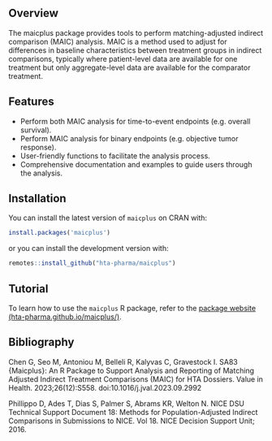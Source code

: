 
## Overview
The maicplus package provides tools to perform matching-adjusted indirect comparison (MAIC) analysis. MAIC is a method used to adjust for differences in baseline characteristics between treatment groups in indirect comparisons, typically where patient-level data are available for one treatment but only aggregate-level data are available for the comparator treatment.

## Features
* Perform both MAIC analysis for time-to-event endpoints (e.g. overall survival).
* Perform MAIC analysis for binary endpoints (e.g. objective tumor response).
* User-friendly functions to facilitate the analysis process.
* Comprehensive documentation and examples to guide users through the analysis.

## Installation

You can install the latest version of `maicplus` on CRAN with:

```r
install.packages('maicplus')
```

or you can install the development version with:

```r
remotes::install_github("hta-pharma/maicplus")
```

## Tutorial

To learn how to use the `maicplus` R package, refer to the [package website (hta-pharma.github.io/maicplus/)](hta-pharma.github.io/maicplus/).

## Bibliography

Chen G, Seo M, Antoniou M, Belleli R, Kalyvas C, Gravestock I. SA83 {Maicplus}: An R Package to Support Analysis and Reporting of Matching Adjusted Indirect Treatment Comparisons (MAIC) for HTA Dossiers. Value in Health. 2023;26(12):S558. doi:10.1016/j.jval.2023.09.2992

Phillippo D, Ades T, Dias S, Palmer S, Abrams KR, Welton N. NICE DSU Technical Support Document 18: Methods for Population-Adjusted Indirect Comparisons in Submissions to NICE. Vol 18. NICE Decision Support Unit; 2016.